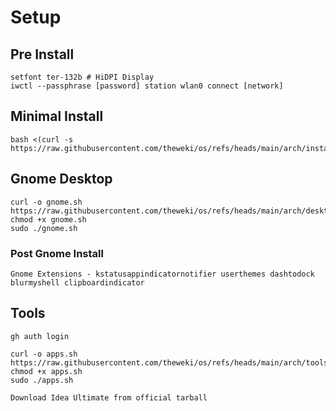 # Setup

## Pre Install

    setfont ter-132b # HiDPI Display
    iwctl --passphrase [password] station wlan0 connect [network]

## Minimal Install

    bash <(curl -s https://raw.githubusercontent.com/theweki/os/refs/heads/main/arch/install/archinstall.sh)

## Gnome Desktop

    curl -o gnome.sh https://raw.githubusercontent.com/theweki/os/refs/heads/main/arch/desktop/gnome.sh
    chmod +x gnome.sh
    sudo ./gnome.sh

### Post Gnome Install

    Gnome Extensions - kstatusappindicatornotifier userthemes dashtodock blurmyshell clipboardindicator

## Tools

    gh auth login

    curl -o apps.sh https://raw.githubusercontent.com/theweki/os/refs/heads/main/arch/tools/apps.sh
    chmod +x apps.sh
    sudo ./apps.sh
    
    Download Idea Ultimate from official tarball

